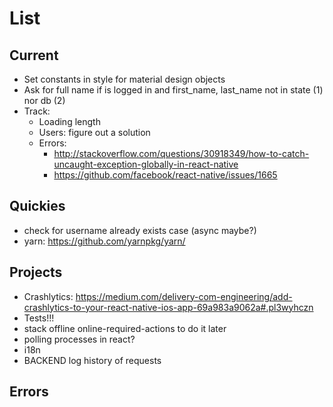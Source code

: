 # List

## Current

* Set constants in style for material design objects
* Ask for full name if is logged in and first_name, last_name not in state (1) nor db (2)
* Track:
  - Loading length
  - Users: figure out a solution
  - Errors:
    + http://stackoverflow.com/questions/30918349/how-to-catch-uncaught-exception-globally-in-react-native
    + https://github.com/facebook/react-native/issues/1665

## Quickies

* check for username already exists case (async maybe?)
* yarn: https://github.com/yarnpkg/yarn/

## Projects

* Crashlytics: https://medium.com/delivery-com-engineering/add-crashlytics-to-your-react-native-ios-app-69a983a9062a#.pl3wyhczn
* Tests!!!
* stack offline online-required-actions to do it later
* polling processes in react?
* i18n
* BACKEND log history of requests

## Errors